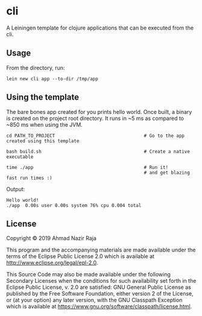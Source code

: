 # cli

A Leiningen template for clojure applications that can be executed from the cli.

## Usage

From the directory, run:

```
lein new cli app --to-dir /tmp/app
```

## Using the template

The bare bones app created for you prints hello world. Once built, a binary is
created on the project root directory. It runs in ~5 ms as compared to ~850 ms
when using the JVM.


```
cd PATH_TO_PROJECT                                 # Go to the app created using this template

bash build.sh                                      # Create a native executable

time ./app                                         # Run it!
                                                   # and get blazing fast run times :)
```

Output:

```
Hello world!
./app  0.00s user 0.00s system 76% cpu 0.004 total
```

## License

Copyright © 2019 Ahmad Nazir Raja

This program and the accompanying materials are made available under the
terms of the Eclipse Public License 2.0 which is available at
http://www.eclipse.org/legal/epl-2.0.

This Source Code may also be made available under the following Secondary
Licenses when the conditions for such availability set forth in the Eclipse
Public License, v. 2.0 are satisfied: GNU General Public License as published by
the Free Software Foundation, either version 2 of the License, or (at your
option) any later version, with the GNU Classpath Exception which is available
at https://www.gnu.org/software/classpath/license.html.
